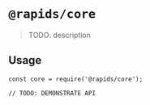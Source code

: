 # `@rapids/core`

> TODO: description

## Usage

```
const core = require('@rapids/core');

// TODO: DEMONSTRATE API
```
